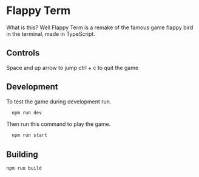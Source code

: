 
# Flappy Term

What is this? Well Flappy Term is a remake of the famous game flappy bird in the terminal, made in TypeScript.

## Controls

Space and up arrow to jump
ctrl + c to quit the game

## Development

To test the game during development run.

```bash
  npm run dev
```

Then run this command to play the game. 

```bash
  npm run start
```

## Building

```bash
npm run build
```
